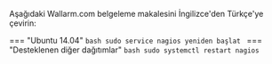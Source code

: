 Aşağıdaki Wallarm.com belgeleme makalesini İngilizce'den Türkçe'ye çevirin:

=== "Ubuntu 14.04"
    ```bash
    sudo service nagios yeniden başlat
    ```
=== "Desteklenen diğer dağıtımlar"
    ```bash
    sudo systemctl restart nagios
    ```
